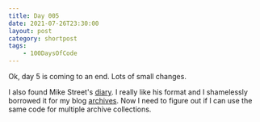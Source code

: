 ```yaml
---
title: Day 005
date: 2021-07-26T23:30:00
layout: post
category: shortpost
tags:
    - 100DaysOfCode
---
```


Ok, day 5 is coming to an end. Lots of small changes.

I also found Mike Street's [diary](https://www.mikestreety.co.uk/diary). I really like his format and I shamelessly borrowed it for my blog [archives](/blog/archives). Now I need to figure out if I can use the same code for multiple archive collections.
